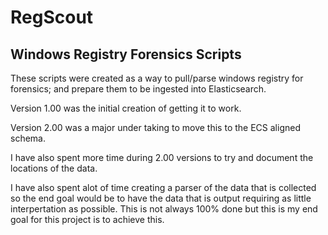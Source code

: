 # RegScout
## Windows Registry Forensics Scripts

These scripts were created as a way to pull/parse windows registry for forensics; and prepare them to be ingested into Elasticsearch.

Version 1.00 was the initial creation of getting it to work.

Version 2.00 was a major under taking to move this to the ECS aligned schema.

I have also spent more time during 2.00 versions to try and document the locations of the data.

I have also spent alot of time creating a parser of the data that is collected so the end goal would be to have the data that is output requiring as little interpertation as possible. This is not always 100% done but this is my end goal for this project is to achieve this.
